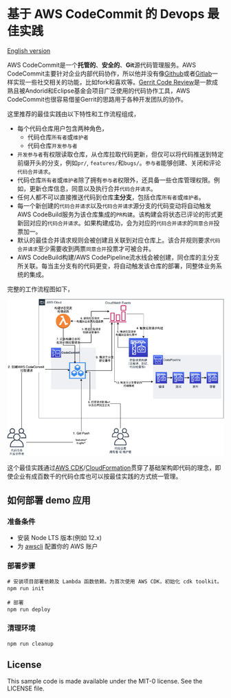 # 基于 AWS CodeCommit 的 Devops 最佳实践

[English version](README.md)

AWS CodeCommit是一个**托管的**、**安全的**、**Git**源代码管理服务。AWS CodeCommit主要针对企业内部代码协作，所以他并没有像[Github][github]或者[Gitlab][gitlab]一样实现一些社交相关的功能，比如fork和喜欢等。[Gerrit Code Review][gerrit]是一款成熟且被Andorid和Eclipse基金会项目广泛使用的代码协作工具，AWS CodeCommit也很容易借鉴Gerrit的思路用于各种开发团队的协作。

这里推荐的最佳实践由以下特性和工作流程组成，

- 每个代码仓库用户包含两种角色，
  - 代码仓库`所有者`或`维护者`
  - 代码仓库`开发参与者`
- `开发参与者`有权限读取仓库，从仓库拉取代码更新，但仅可以将代码推送到特定前缀开头的分支，例如`pr/`, `features/`和`bugs/`。`参与者`能够创建、关闭和评论`代码合并请求`。
- 代码仓库`所有者`或`维护者`除了拥有`参与者`权限外，还具备一些仓库管理权限。例如，更新仓库信息，同意以及执行合并`代码合并请求`。
- 任何人都不可以直接推送代码到仓库**主分支**，包括仓库`所有者`或`维护者`。
- 每一个新创建的`代码合并请求`以及`代码合并请求`源分支的代码变动将自动触发AWS CodeBuild服务为该仓库集成的`PR构建`。该构建会将状态已评论的形式更新回对应的`代码合并请求`。如果构建成功，会为对应的`代码合并请求`的`同意合并`投票加一。
- 默认的最佳合并请求规则会被创建且关联到对应仓库上。该合并规则要求`代码合并请求`至少需要收到两票`同意合并`投票才可被合并。
- AWS CodeBuild构建/AWS CodePipeline流水线会被创建，同仓库的主分支所关联。每当主分支有的代码更变，将自动触发该仓库的部署，同整体业务系统的集成。

完整的工作流程图如下，

![基于 AWS CodeCommit 的 Devops 最佳实践](arch.zh-CN.png)

这个最佳实践通过[AWS CDK][cdk]/[CloudFormation][cloudformation]贯穿了基础架构即代码的理念，即使企业有成百数千的代码仓库也可以按最佳实践的方式统一管理。

## 如何部署 demo 应用

### 准备条件

- 安装 Node LTS 版本(例如 12.x)
- 为 [awscli](https://docs.aws.amazon.com/polly/latest/dg/setup-aws-cli.html) 配置你的 AWS 账户
  
### 部署步骤
```shell
# 安装项目部署依赖及 Lambda 函数依赖。为首次使用 AWS CDK，初始化 cdk toolkit。
npm run init

# 部署
npm run deploy
```

### 清理环境
```shell
npm run cleanup
```

## License

This sample code is made available under the MIT-0 license. See the LICENSE file.

[codecommit]: https://aws.amazon.com/codecommit/
[github]: https://github.com/
[gitlab]: https://about.gitlab.com/
[gerrit]: https://www.gerritcodereview.com/
[cdk]: https://aws.amazon.com/cdk/
[cloudformation]: https://aws.amazon.com/cloudformation/
